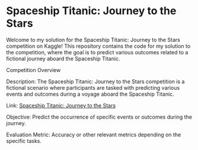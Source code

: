 # Spaceship Titanic: Journey to the Stars

Welcome to my solution for the Spaceship Titanic: Journey to the Stars competition on Kaggle! This repository contains the code for my solution to the competition, where the goal is to predict various outcomes related to a fictional journey aboard the Spaceship Titanic.


Competition Overview

Description: The Spaceship Titanic: Journey to the Stars competition is a fictional scenario where participants are tasked with predicting various events and outcomes during a voyage aboard the Spaceship Titanic.

Link: [Spaceship Titanic: Journey to the Stars](https://www.kaggle.com/competitions/spaceship-titanic?rvi=1)

Objective: Predict the occurrence of specific events or outcomes during the journey.

Evaluation Metric: Accuracy or other relevant metrics depending on the specific tasks.
